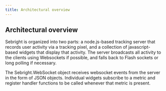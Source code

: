 ```yaml
---
title: Architectural overview
---
```


## Architectural overview

Sebright is organized into two parts: a node.js-based tracking server that records user activity via a tracking pixel, and a collection of javascript-based widgets that display that activity.  The server broadcasts all activity to the clients using Websockets if possible, and falls back to Flash sockets or long polling if necessary.

The Sebright.WebSocket object receives websocket events from the server in the form of JSON objects.  Individual widgets subscribe to a metric and register handler functions to be called whenever that metric is present.
